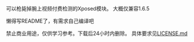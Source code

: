 
可以枪毙掉腕上视频付费检测的Xposed模块。
大概仅兼容1.6.5

懒得写README了，有需求自己编译吧

禁止商业用途，仅供学习参考。下载后24小时内删除。
具体要求见[LICENSE.md](./LICENSE.md)
